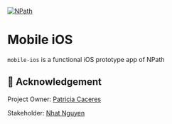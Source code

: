 [![NPath](https://raw.githubusercontent.com/npathhq/design/master/banner/npath-banner-github.png)](https://npath.io)


# Mobile iOS

`mobile-ios` is a functional iOS prototype app of NPath


## 🎩 Acknowledgement

Project Owner: [Patricia Caceres](https://github.com/PatriciaCR)

Stakeholder: [Nhat Nguyen](https://github.com/nattwasm)

